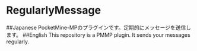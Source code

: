 # RegularlyMessage

##Japanese
PocketMine-MPのプラグインです。定期的にメッセージを送信します。
##English
This repository is a PMMP plugin. It sends your messages regularly.
